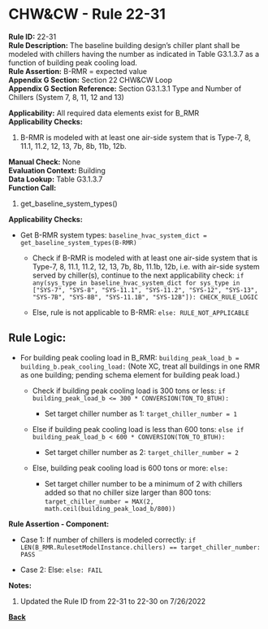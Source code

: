 
# CHW&CW - Rule 22-31  

**Rule ID:** 22-31  
**Rule Description:** The baseline building design’s chiller plant shall be modeled with chillers having the number as indicated in Table G3.1.3.7 as a function of building peak cooling load.  
**Rule Assertion:** B-RMR = expected value  
**Appendix G Section:** Section 22 CHW&CW Loop  
**Appendix G Section Reference:** Section G3.1.3.1 Type and Number of Chillers (System 7, 8, 11, 12 and 13)  

**Applicability:** All required data elements exist for B_RMR  
**Applicability Checks:**  

1. B-RMR is modeled with at least one air-side system that is Type-7, 8, 11.1, 11.2, 12, 13, 7b, 8b, 11b, 12b.

**Manual Check:** None  
**Evaluation Context:** Building  
**Data Lookup:** Table G3.1.3.7  
**Function Call:**  

1. get_baseline_system_types()

**Applicability Checks:**  

- Get B-RMR system types: `baseline_hvac_system_dict = get_baseline_system_types(B-RMR)`

  - Check if B-RMR is modeled with at least one air-side system that is Type-7, 8, 11.1, 11.2, 12, 13, 7b, 8b, 11.1b, 12b, i.e. with air-side system served by chiller(s), continue to the next applicability check: `if any(sys_type in baseline_hvac_system_dict for sys_type in ["SYS-7", "SYS-8", "SYS-11.1", "SYS-11.2", "SYS-12", "SYS-13", "SYS-7B", "SYS-8B", "SYS-11.1B", "SYS-12B"]): CHECK_RULE_LOGIC`

  - Else, rule is not applicable to B-RMR: `else: RULE_NOT_APPLICABLE`

## Rule Logic:  

- For building peak cooling load in B_RMR: `building_peak_load_b = building_b.peak_cooling_load:` (Note XC, treat all buildings in one RMR as one building; pending schema element for building peak load.)

  - Check if building peak cooling load is 300 tons or less: `if building_peak_load_b <= 300 * CONVERSION(TON_TO_BTUH):`

    - Set target chiller number as 1: `target_chiller_number = 1`

  - Else if building peak cooling load is less than 600 tons: `else if building_peak_load_b < 600 * CONVERSION(TON_TO_BTUH):`

    - Set target chiller number as 2: `target_chiller_number = 2`

  - Else, building peak cooling load is 600 tons or more: `else:`

    - Set target chiller number to be a minimum of 2 with chillers added so that no chiller size larger than 800 tons: `target_chiller_number = MAX(2, math.ceil(building_peak_load_b/800))`

**Rule Assertion - Component:**

- Case 1: If number of chillers is modeled correctly: `if LEN(B_RMR.RulesetModelInstance.chillers) == target_chiller_number: PASS`

- Case 2: Else: `else: FAIL`


**Notes:**

1. Updated the Rule ID from 22-31 to 22-30 on 7/26/2022

**[Back](../_toc.md)**
